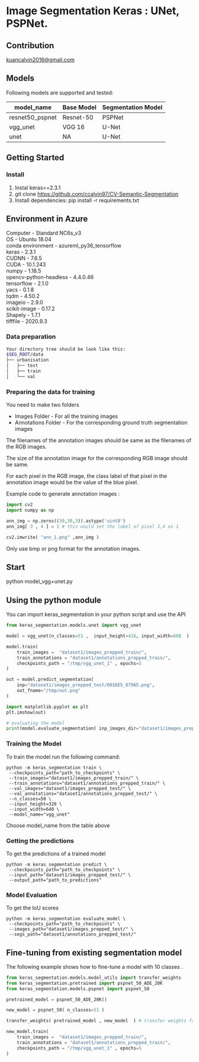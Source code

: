 # Image Segmentation Keras : UNet, PSPNet.

## Contribution   
kuancalvin2016@gmail.com

## Models

Following models are supported and tested:

| model_name       | Base Model        | Segmentation Model |
|------------------|-------------------|--------------------|
| resnet50_pspnet  | Resnet-50         | PSPNet             |
| vgg_unet         | VGG 16            | U-Net              |
| unet             | NA                | U-Net              |


## Getting Started

### Install
1. Instal keras==2.3.1
2. git clone https://github.com/ccalvin97/CV-Semantic-Segmentation 
3. Install dependencies: pip install -r requirements.txt  

## Environment in Azure   
Computer - Standard NC6s_v3   
OS - Ubuntu 18.04  
conda environment - azureml_py36_tensorflow  
keras - 2.3.1  
CUDNN - 7.6.5  
CUDA - 10.1.243  
numpy - 1.18.5  
opencv-python-headless -  4.4.0.46   
tensorflow - 2.1.0   
yacs - 0.1.8    
tqdm - 4.50.2    
imageio - 2.9.0   
scikit-image - 0.17.2   
Shapely - 1.7.1   
tifffile - 2020.9.3   


### Data preparation  
````bash  
Your directory tree should be look like this:  
$SEG_ROOT/data  
├── urbanisation  
│   ├── test  
│   ├── train  
│   └── val  
````  

### Preparing the data for training  

You need to make two folders

*  Images Folder - For all the training images
* Annotations Folder - For the corresponding ground truth segmentation images

The filenames of the annotation images should be same as the filenames of the RGB images.

The size of the annotation image for the corresponding RGB image should be same.

For each pixel in the RGB image, the class label of that pixel in the annotation image would be the value of the blue pixel.

Example code to generate annotation images :

```python
import cv2
import numpy as np

ann_img = np.zeros((30,30,3)).astype('uint8')
ann_img[ 3 , 4 ] = 1 # this would set the label of pixel 3,4 as 1

cv2.imwrite( "ann_1.png" ,ann_img )
```

Only use bmp or png format for the annotation images.


## Start  
python model_vgg+unet.py   


## Using the python module

You can import keras_segmentation in  your python script and use the API

```python
from keras_segmentation.models.unet import vgg_unet

model = vgg_unet(n_classes=51 ,  input_height=416, input_width=608  )

model.train(
    train_images =  "dataset1/images_prepped_train/",
    train_annotations = "dataset1/annotations_prepped_train/",
    checkpoints_path = "/tmp/vgg_unet_1" , epochs=5
)

out = model.predict_segmentation(
    inp="dataset1/images_prepped_test/0016E5_07965.png",
    out_fname="/tmp/out.png"
)

import matplotlib.pyplot as plt
plt.imshow(out)

# evaluating the model 
print(model.evaluate_segmentation( inp_images_dir="dataset1/images_prepped_test/"  , annotations_dir="dataset1/annotations_prepped_test/" ) )

```



### Training the Model

To train the model run the following command:

```shell
python -m keras_segmentation train \
 --checkpoints_path="path_to_checkpoints" \
 --train_images="dataset1/images_prepped_train/" \
 --train_annotations="dataset1/annotations_prepped_train/" \
 --val_images="dataset1/images_prepped_test/" \
 --val_annotations="dataset1/annotations_prepped_test/" \
 --n_classes=50 \
 --input_height=320 \
 --input_width=640 \
 --model_name="vgg_unet"
```

Choose model_name from the table above



### Getting the predictions

To get the predictions of a trained model

```shell
python -m keras_segmentation predict \
 --checkpoints_path="path_to_checkpoints" \
 --input_path="dataset1/images_prepped_test/" \
 --output_path="path_to_predictions"

```



### Model Evaluation 

To get the IoU scores 

```shell
python -m keras_segmentation evaluate_model \
 --checkpoints_path="path_to_checkpoints" \
 --images_path="dataset1/images_prepped_test/" \
 --segs_path="dataset1/annotations_prepped_test/"
```



## Fine-tuning from existing segmentation model

The following example shows how to fine-tune a model with 10 classes .

```python
from keras_segmentation.models.model_utils import transfer_weights
from keras_segmentation.pretrained import pspnet_50_ADE_20K
from keras_segmentation.models.pspnet import pspnet_50

pretrained_model = pspnet_50_ADE_20K()

new_model = pspnet_50( n_classes=51 )

transfer_weights( pretrained_model , new_model  ) # transfer weights from pre-trained model to your model

new_model.train(
    train_images =  "dataset1/images_prepped_train/",
    train_annotations = "dataset1/annotations_prepped_train/",
    checkpoints_path = "/tmp/vgg_unet_1" , epochs=5
)


```
